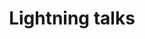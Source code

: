---
title: "Lightning talks"
time: 10:30-11:15
type: session
session_type: lightning
weight: 5
talks:
    "Room 1":
        - 2-using-communication-frameworks-to-become-a-better-engineering-leader
        - 12-på-tide-å-droppe-redux-og-all-annen-global-state
        - 14-ett-ord-kan-velte-prosjektet-ditt
        - 29-bli-litt-bedre
    "Room 2":
        - 25-objects-as-a-means-of-distraction
        - 26-objects-as-a-means-of-abstraction
        - 47-dependency-confusion
        - 70-strengthen-your-code-review-skills
    "Room 3":
        - 76-mdm-pattern-working-with-a-legacy-master-database
        - 78-incidents-are-a-new-normal
        - 81-regex-oriented-programming
        - 82-how-i-tricked-the-robot-to-do-my-work-and-got-away-with-it
---